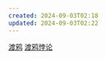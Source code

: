 ```yaml
---
created: 2024-09-03T02:18
updated: 2024-09-03T02:22
---
```

[渡鸦](My%20manuscript/世界观架构/五界/人界/势力/渡鸦领域/成员/渡鸦.md)
[渡鸦悖论](渡鸦悖论.md)